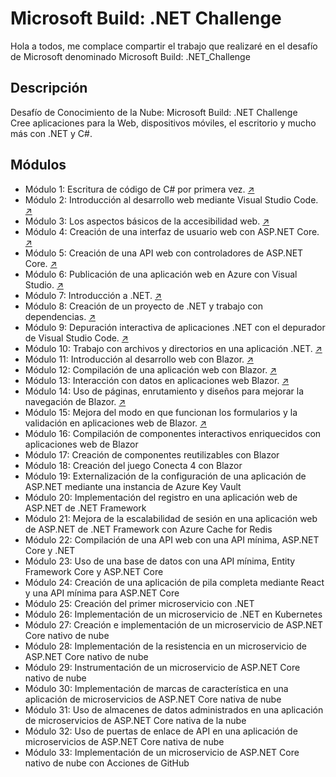 # Microsoft Build: .NET Challenge

Hola a todos, me complace compartir el trabajo que realizaré en el desafío de Microsoft denominado Microsoft Build: .NET_Challenge

## Descripción
Desafío de Conocimiento de la Nube: Microsoft Build: .NET Challenge <br/>
Cree aplicaciones para la Web, dispositivos móviles, el escritorio y mucho más con .NET y C#.

## Módulos
- Módulo 1: Escritura de código de C# por primera vez. [↗](https://github.com/BrathKennet/Microsoft_Build-.NET_Challenge/tree/master/modulo-01)
- Módulo 2: Introducción al desarrollo web mediante Visual Studio Code. [↗](https://github.com/BrathKennet/Microsoft_Build-.NET_Challenge/tree/master/modulo-02)
- Módulo 3: Los aspectos básicos de la accesibilidad web. [↗](https://github.com/BrathKennet/Microsoft_Build-.NET_Challenge/tree/master/modulo-03)
- Módulo 4: Creación de una interfaz de usuario web con ASP.NET Core. [↗](https://github.com/BrathKennet/Microsoft_Build-.NET_Challenge/tree/master/modulo-04)
- Módulo 5: Creación de una API web con controladores de ASP.NET Core. [↗](https://github.com/BrathKennet/Microsoft_Build-.NET_Challenge/tree/master/modulo-05)
- Módulo 6: Publicación de una aplicación web en Azure con Visual Studio. [↗](https://github.com/BrathKennet/Microsoft_Build-.NET_Challenge/tree/master/modulo-06)
- Módulo 7: Introducción a .NET. [↗](https://github.com/BrathKennet/Microsoft_Build-.NET_Challenge/tree/master/modulo-07)
- Módulo 8: Creación de un proyecto de .NET y trabajo con dependencias. [↗](https://github.com/BrathKennet/Microsoft_Build-.NET_Challenge/tree/master/modulo-08)
- Módulo 9: Depuración interactiva de aplicaciones .NET con el depurador de Visual Studio Code. [↗](https://github.com/BrathKennet/Microsoft_Build-.NET_Challenge/tree/master/modulo-09)
- Módulo 10: Trabajo con archivos y directorios en una aplicación .NET. [↗](https://github.com/BrathKennet/Microsoft_Build-.NET_Challenge/tree/master/modulo-10)
- Módulo 11: Introducción al desarrollo web con Blazor. [↗](https://github.com/BrathKennet/Microsoft_Build-.NET_Challenge/tree/master/modulo-11)
- Módulo 12: Compilación de una aplicación web con Blazor. [↗](https://github.com/BrathKennet/Microsoft_Build-.NET_Challenge/tree/master/modulo-12)
- Módulo 13: Interacción con datos en aplicaciones web Blazor. [↗](https://github.com/BrathKennet/Microsoft_Build-.NET_Challenge/tree/master/modulo-13)
- Módulo 14: Uso de páginas, enrutamiento y diseños para mejorar la navegación de Blazor. [↗](https://github.com/BrathKennet/Microsoft_Build-.NET_Challenge/tree/master/modulo-14)
- Módulo 15: Mejora del modo en que funcionan los formularios y la validación en aplicaciones web de Blazor. [↗](https://github.com/BrathKennet/Microsoft_Build-.NET_Challenge/tree/master/modulo-15)
- Módulo 16: Compilación de componentes interactivos enriquecidos con aplicaciones web de Blazor
- Módulo 17: Creación de componentes reutilizables con Blazor
- Módulo 18: Creación del juego Conecta 4 con Blazor
- Módulo 19: Externalización de la configuración de una aplicación de ASP.NET mediante una instancia de Azure Key Vault
- Módulo 20: Implementación del registro en una aplicación web de ASP.NET de .NET Framework
- Módulo 21: Mejora de la escalabilidad de sesión en una aplicación web de ASP.NET de .NET Framework con Azure Cache for Redis
- Módulo 22: Compilación de una API web con una API mínima, ASP.NET Core y .NET
- Módulo 23: Uso de una base de datos con una API mínima, Entity Framework Core y ASP.NET Core
- Módulo 24: Creación de una aplicación de pila completa mediante React y una API mínima para ASP.NET Core
- Módulo 25: Creación del primer microservicio con .NET
- Módulo 26: Implementación de un microservicio de .NET en Kubernetes
- Módulo 27: Creación e implementación de un microservicio de ASP.NET Core nativo de nube
- Módulo 28: Implementación de la resistencia en un microservicio de ASP.NET Core nativo de nube
- Módulo 29: Instrumentación de un microservicio de ASP.NET Core nativo de nube
- Módulo 30: Implementación de marcas de característica en una aplicación de microservicios de ASP.NET Core nativa de nube
- Módulo 31: Uso de almacenes de datos administrados en una aplicación de microservicios de ASP.NET Core nativa de la nube
- Módulo 32: Uso de puertas de enlace de API en una aplicación de microservicios de ASP.NET Core nativa de nube
- Módulo 33: Implementación de un microservicio de ASP.NET Core nativo de nube con Acciones de GitHub
